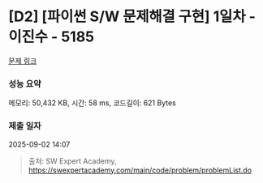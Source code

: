 # [D2] [파이썬 S/W 문제해결 구현] 1일차 - 이진수 - 5185 

[문제 링크](https://swexpertacademy.com/main/code/problem/problemDetail.do?contestProbId=AWTtiyIqd_wDFAVT) 

### 성능 요약

메모리: 50,432 KB, 시간: 58 ms, 코드길이: 621 Bytes

### 제출 일자

2025-09-02 14:07



> 출처: SW Expert Academy, https://swexpertacademy.com/main/code/problem/problemList.do